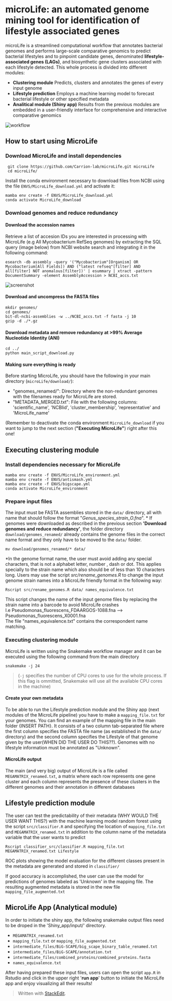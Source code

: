 # microLife: an automated genome mining tool for identification of lifestyle associated genes

microLife is a streamlined computational workflow that annotates bacterial genomes and performs large-scale comparative genomics to predict bacterial lifestyles and to pinpoint candidate genes, denominated  **lifestyle-associated genes (LAGs)**, and biosynthetic gene clusters associated with each lifestyle detected. This whole process is divided into different modules:

- **Clustering module**
	Predicts, clusters and annotates the genes of every input genome
- **Lifestyle prediction**
	Employs a machine learning model to forecast bacterial lifestyle or other specified metadata
- **Analitical module (Shiny app)**
	Results from the previous modules are embedded in a user-friendly interface for comprehensive and interactive comparative genomics


![workflow](https://user-images.githubusercontent.com/69348873/231155358-7fbebb3c-f6f6-406a-989b-9d273b83aa1e.png)

## How to start using MicroLife
### Download MicroLife and install dependencies

```
 git clone https://github.com/Carrion-lab/microLife.git microLife
 cd microLife/
```
Install the conda environment necessary to download files from NCBI using the file `ENVS/MicroLife_download.yml` and activate it:

```
mamba env create -f ENVS/MicroLife_download.yml
conda activate MicroLife_download
```

### Download genomes and reduce redundancy



#### Download the accession names 
Retrieve a list of accesion IDs you are interested in processing with MicroLife (e.g All Mycobacterium RefSeq genomes) by extracting the SQL query (image below) from NCBI website search and integrating it in the following command:

```
esearch -db assembly -query '("Mycobacterium"[Organism] OR Mycobacterium[All Fields]) AND ("latest refseq"[filter] AND all[filter] NOT anomalous[filter])' | esummary | xtract -pattern         DocumentSummary -element AssemblyAccession > NCBI_accs.txt
```

![screenshot](https://user-images.githubusercontent.com/69348873/231155408-8ccbc10e-ce6f-4e24-bf2a-81c6e8f10aad.png)


#### Download and uncompress the FASTA files

```
mkdir genomes/
cd genomes/
bit-dl-ncbi-assemblies -w ../NCBI_accs.txt -f fasta -j 10
gzip -d ./*.gz
```

#### Download metadata and remove redundancy at >99% Average Nucleotide Identity (ANI)

```
cd ../
python main_script_download.py
```

#### Making sure everything is ready
Before starting MicroLife, you should have the following in your main directory (`microLife/download/`):
-   "genomes_renamed/": Directory where the non-redundant genomes with the filenames ready for MicroLife are stored.
-   "METADATA_MERGED.txt": File with the following columns: 'scientific_name', 'NCBIid', 'cluster_membership', 'representative' and 'MicroLife_name'

(Remember to deactivate the conda environment `MicroLife_download` if you want to jump to the next section (**"Executing MicroLife"**) right after this one!

## Executing clustering module
### Install dependencies necessary for MicroLife

```
mamba env create -f ENVS/MicroLife_environment.yml
mamba env create -f ENVS/antismash.yml
mamba env create -f ENVS/bigscape.yml
conda activate MicroLife_environment
```

### Prepare input files
The input must be FASTA assemblies stored in the `data/` directory, all with name that should follow the format "*Genus_species_strain_O.fna*". *
If genomes were downloaded as described in the previous section **'Download genomes and reduce redundancy'**, the folder directory `download/genomes_renamed/` already contains the genome files in the correct name format and they only have to be moved to the `data/` folder.
```
mv download/genomes_renamed/* data/
```

*In the genome format name, the user must avoid adding any special characters, that is not a alphabet letter, number , dash or dot. This applies specially to the strain name which also should be of less than 10 characters long. Users may use the script *src/rename_genomes.R* to change the input genome strain names into a MicroLife friendly format in the following way:

```
Rscript src/rename_genomes.R data/ names_equivalence.txt
```
This script changes the name of the input genome files by replacing the strain name into a barcode to avoid MicroLife crashes \
I.e Pseudomonas_fluorescens_FDAARGOS-1088.fna --> Pseudomonas_fluorescens_X0001.fna \
The file "names_equivalence.txt" contains the correspondent name matching.

### Executing clustering module
MicroLife is written using the Snakemake workflow manager and it can be executed using the following command from the main directory

```
snakemake -j 24
```

> (`-j` specifies the number of CPU cores to use for the whole process. If this flag is ommitted, Snakemake will use all the available CPU cores in the machine)

#### Create your own metadata

To be able to run the Lifestyle prediction module and the Shiny app (next modules of the MicroLife pipeline) you have to make a `mapping_file.txt` for your genomes. You can find an example of the mapping file in the main folder {INSERT PATH}. It consists of a two column tab-separated file where the first column specifies the FASTA file name (as established in the `data/` directory) and the second column specifies the Lifestyle of that genome given by the user(WHEN DID THE USER DO THIS??). Genomes with no lifestyle information must be annotated as "Unknown".

#### MicroLife output

The main (and very big) output of MicroLife is a file called `MEGAMATRIX_renamed.txt`, a matrix where each row represents one gene cluster and each column represents the presence of these clusters in the different genomes and their annotation in different databases


## Lifestyle prediction module
The user can test the predictability of their metadata (WHY WOULD THE USER WANT THIS?) with the machine learning model random forest using the script `src/classifier.R` and specifying the location of `mapping_file.txt` and `MEGAMATRIX_renamed.txt` in addition to the column name of the metadata variable that the user wants to predict

```
Rscript classifier_src/classifier.R mapping_file.txt MEGAMATRIX_renamed.txt Lifestyle
```
ROC plots showing the model evaluation for the different classes present in the metadata are generated and stored in `classifier/`

If good accuracy is accomplished, the user can use the model for predictions of genomes labeled as 'Unknown' in the mapping file. The resulting augmented metadata is stored in the new file `mapping_file_augmented.txt`


## MicroLife App (Analytical module)

In order to initiate the shiny app, the following snakemake output files need to be droped in the 'Shiny_app/input/' directory.


-   `MEGAMATRIX_renamed.txt`
-   `mapping_file.txt` or `mapping_file_augmented.txt`
-   `intermediate_files/BiG-SCAPE/big_scape_binary_table_renamed.txt`
-   `intermediate_files/BiG-SCAPE/annotation.txt`
-   `intermediate_files/combined_proteins/combined_proteins.fasta`
-   `names_equivalence.txt`

After having prepared these input files, users can open the script `app.R` in Rstudio and click in the upper right '**run app**' button to initiate the MicroLife app and enjoy visualizing all their results!

> Written with [StackEdit](https://stackedit.io/).
